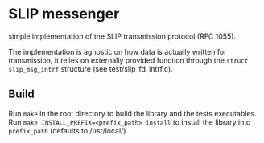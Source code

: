 
# SLIP messenger

simple implementation of the SLIP transmission protocol (RFC 1055).

The implementation is agnostic on how data is actually written for
transmission, it relies on externally provided function through the `struct
slip_msg_intrf` structure (see test/slip_fd_intrf.c).

## Build

Run `make` in the root directory to build the library and the tests executables.
Run `make INSTALL_PREFIX=<prefix_path> install` to install the library into
`prefix_path` (defaults to /usr/local/).
